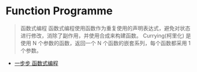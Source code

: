 # Function Programme

> 函数式编程
> 函数式编程使用函数作为重复使用的声明表达式，避免对状态进行修改，消除了副作用，并使用合成来构建函数。
> Currying(柯里化) 是使用 N 个参数的函数，返回一个 N 个函数的嵌套系列，每个函数都采用 1 个参数。

- [一步步 函数式编程](http://www.css88.com/archives/7794)